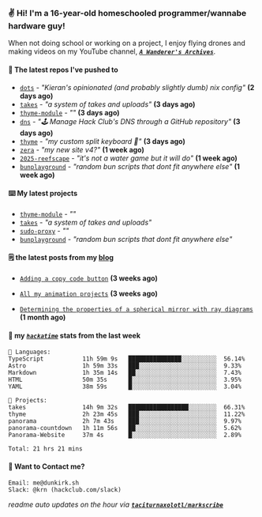 ### ✌️ Hi! I'm a 16-year-old homeschooled programmer/wannabe hardware guy!

When not doing school or working on a project, I enjoy flying drones and making videos on my YouTube channel, [**_`A Wanderer's Archives`_**](https://youtube.com/@wanderer.archives).

#### 👷 The latest repos I've pushed to

- [`dots`](https://github.com/taciturnaxolotl/dots) - _"Kieran's opinionated (and probably slightly dumb) nix config"_ **(2 days ago)**
- [`takes`](https://github.com/taciturnaxolotl/takes) - _"a system of takes and uploads"_ **(3 days ago)**
- [`thyme-module`](https://github.com/taciturnaxolotl/thyme-module) - _""_ **(3 days ago)**
- [`dns`](https://github.com/hackclub/dns) - _"🕹 Manage Hack Club's DNS through a GitHub repository"_ **(3 days ago)**
- [`thyme`](https://github.com/taciturnaxolotl/thyme) - _"my custom split keyboard 🫶"_ **(3 days ago)**
- [`zera`](https://github.com/taciturnaxolotl/zera) - _"my new site v4?"_ **(1 week ago)**
- [`2025-reefscape`](https://github.com/df1317/2025-reefscape) - _"it's not a water game but it will do"_ **(1 week ago)**
- [`bunplayground`](https://github.com/taciturnaxolotl/bunplayground) - _"random bun scripts that dont fit anywhere else"_ **(1 week ago)**

#### ⌨️ My latest projects

- [`thyme-module`](https://github.com/taciturnaxolotl/thyme-module) - _""_
- [`takes`](https://github.com/taciturnaxolotl/takes) - _"a system of takes and uploads"_
- [`sudo-proxy`](https://github.com/taciturnaxolotl/sudo-proxy) - _""_
- [`bunplayground`](https://github.com/taciturnaxolotl/bunplayground) - _"random bun scripts that dont fit anywhere else"_

#### 🗒️ the latest posts from my [blog](https://dunkirk.sh)

- [`Adding a copy code button`](https://dunkirk.sh/blog/adding-a-copy-button/) **(3 weeks ago)**

- [`All my animation projects`](https://dunkirk.sh/blog/my-animations/) **(3 weeks ago)**

- [`Determining the properties of a spherical mirror with ray diagrams`](https://dunkirk.sh/blog/spherical-ray-diagrams/) **(1 month ago)**



#### 📡 my [_`hackatime`_](https://waka.hackclub.com) stats from the last week

```text
💾 Languages:
TypeScript           11h 59m 9s   ███████████████░░░░░░░░░░  56.14%
Astro                1h 59m 33s   ███░░░░░░░░░░░░░░░░░░░░░░  9.33%
Markdown             1h 35m 14s   ██░░░░░░░░░░░░░░░░░░░░░░░  7.43%
HTML                 50m 35s      █░░░░░░░░░░░░░░░░░░░░░░░░  3.95%
YAML                 38m 59s      █░░░░░░░░░░░░░░░░░░░░░░░░  3.04%

💼 Projects:
takes                14h 9m 32s   █████████████████░░░░░░░░  66.31%
thyme                2h 23m 45s   ███░░░░░░░░░░░░░░░░░░░░░░  11.22%
panorama             2h 7m 43s    ███░░░░░░░░░░░░░░░░░░░░░░  9.97%
panorama-countdown   1h 11m 56s   ██░░░░░░░░░░░░░░░░░░░░░░░  5.62%
Panorama-Website     37m 4s       █░░░░░░░░░░░░░░░░░░░░░░░░  2.89%

Total: 21 hrs 21 mins
```

#### 📮 Want to Contact me?

```text
Email: me@dunkirk.sh
Slack: @krn (hackclub.com/slack)
```

_readme auto updates on the hour via [**`taciturnaxolotl/markscribe`**](https://github.com/taciturnaxolotl/markscribe)_
